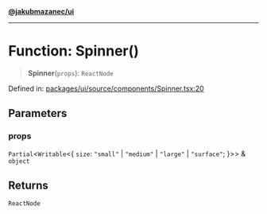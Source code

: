 [**@jakubmazanec/ui**](../README.md)

---

# Function: Spinner()

> **Spinner**(`props`): `ReactNode`

Defined in:
[packages/ui/source/components/Spinner.tsx:20](https://github.com/jakubmazanec/tools/blob/b189bd808f93a39eacbf7e401a82a754c5ce3b63/packages/ui/source/components/Spinner.tsx#L20)

## Parameters

### props

`Partial`\<`Writable`\<\{ `size`: `"small"` \| `"medium"` \| `"large"` \| `"surface"`; \}\>\> &
`object`

## Returns

`ReactNode`
